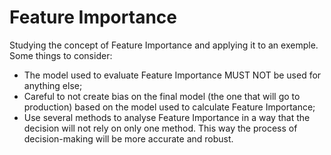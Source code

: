 # Feature Importance
 Studying the concept of Feature Importance and applying it to an exemple. Some things to consider:
 - The model used to evaluate Feature Importance MUST NOT be used for anything else;
 - Careful to not create bias on the final model (the one that will go to production) based on the model used to calculate Feature Importance;
 - Use several methods to analyse Feature Importance in a way that the decision will not rely on only one method. This way the process of decision-making will be more accurate and robust.

